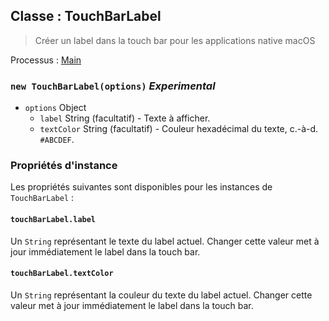 ## Classe : TouchBarLabel

> Créer un label dans la touch bar pour les applications native macOS

Processus : [Main](../tutorial/quick-start.md#main-process)

### `new TouchBarLabel(options)` *Experimental*

* `options` Object 
  * `label` String (facultatif) - Texte à afficher.
  * `textColor` String (facultatif) - Couleur hexadécimal du texte, c.-à-d. `#ABCDEF`.

### Propriétés d'instance

Les propriétés suivantes sont disponibles pour les instances de `TouchBarLabel` :

#### `touchBarLabel.label`

Un `String` représentant le texte du label actuel. Changer cette valeur met à jour immédiatement le label dans la touch bar.

#### `touchBarLabel.textColor`

Un `String` représentant la couleur du texte du label actuel. Changer cette valeur met à jour immédiatement le label dans la touch bar.